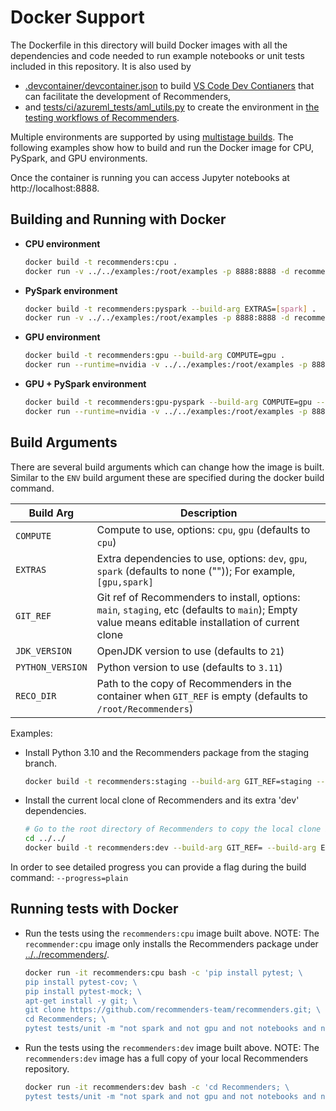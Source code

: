Docker Support
==============
The Dockerfile in this directory will build Docker images with all
the dependencies and code needed to run example notebooks or unit
tests included in this repository.  It is also used by
* [.devcontainer/devcontainer.json](../../.devcontainer/devcontainer.json)
  to build
  [VS Code Dev Contianers](https://code.visualstudio.com/docs/devcontainers/containers)
  that can facilitate the development of Recommenders,
* and [tests/ci/azureml_tests/aml_utils.py](../../tests/ci/azureml_tests/aml_utils.py)
  to create the environment in [the testing workflows of Recommenders](../../.github/workflows/).

Multiple environments are supported by using 
[multistage builds](https://docs.docker.com/build/building/multi-stage/).
The following examples show how to build and run the Docker image for
CPU, PySpark, and GPU environments.

Once the container is running you can access Jupyter notebooks at
http://localhost:8888.


Building and Running with Docker
--------------------------------

* **CPU environment**

  ```bash
  docker build -t recommenders:cpu .
  docker run -v ../../examples:/root/examples -p 8888:8888 -d recommenders:cpu
  ```


* **PySpark environment**

  ```bash
  docker build -t recommenders:pyspark --build-arg EXTRAS=[spark] .
  docker run -v ../../examples:/root/examples -p 8888:8888 -d recommenders:pyspark
  ```

* **GPU environment**

  ```bash
  docker build -t recommenders:gpu --build-arg COMPUTE=gpu .
  docker run --runtime=nvidia -v ../../examples:/root/examples -p 8888:8888 -d recommenders:gpu
  ```


* **GPU + PySpark environment**

  ```bash
  docker build -t recommenders:gpu-pyspark --build-arg COMPUTE=gpu --build-arg EXTRAS=[gpu,spark] .
  docker run --runtime=nvidia -v ../../examples:/root/examples -p 8888:8888 -d recommenders:gpu-pyspark
  ```


Build Arguments
---------------

There are several build arguments which can change how the image is
built. Similar to the `ENV` build argument these are specified during
the docker build command.

Build Arg|Description|
---------|-----------|
`COMPUTE`|Compute to use, options: `cpu`, `gpu` (defaults to `cpu`)|
`EXTRAS`|Extra dependencies to use, options: `dev`, `gpu`, `spark` (defaults to none ("")); For example, `[gpu,spark]`|
`GIT_REF`|Git ref of Recommenders to install, options: `main`, `staging`, etc (defaults to `main`); Empty value means editable installation of current clone|
`JDK_VERSION`|OpenJDK version to use (defaults to `21`)|
`PYTHON_VERSION`|Python version to use (defaults to `3.11`)|
`RECO_DIR`|Path to the copy of Recommenders in the container when `GIT_REF` is empty (defaults to `/root/Recommenders`)|

Examples:
* Install Python 3.10 and the Recommenders package from the staging branch.

  ```bash
  docker build -t recommenders:staging --build-arg GIT_REF=staging --build-arg PYTHON_VERSION=3.10 .
  ```

* Install the current local clone of Recommenders and its extra 'dev' dependencies.

  ```bash
  # Go to the root directory of Recommenders to copy the local clone into the Docker image
  cd ../../
  docker build -t recommenders:dev --build-arg GIT_REF= --build-arg EXTRAS=[dev] -f tools/docker/Dockerfile .
  ```

In order to see detailed progress you can provide a flag during the
build command: ```--progress=plain```


Running tests with Docker
-------------------------

* Run the tests using the `recommenders:cpu` image built above.
  NOTE: The `recommender:cpu` image only installs the Recommenders
  package under [../../recommenders/](../../recommenders/).

  ```bash
  docker run -it recommenders:cpu bash -c 'pip install pytest; \
  pip install pytest-cov; \
  pip install pytest-mock; \
  apt-get install -y git; \
  git clone https://github.com/recommenders-team/recommenders.git; \
  cd Recommenders; \
  pytest tests/unit -m "not spark and not gpu and not notebooks and not experimental"'
  ```

* Run the tests using the `recommenders:dev` image built above.
  NOTE: The `recommenders:dev` image has a full copy of your local
  Recommenders repository.

  ```bash
  docker run -it recommenders:dev bash -c 'cd Recommenders; \
  pytest tests/unit -m "not spark and not gpu and not notebooks and not experimental"'
  ```